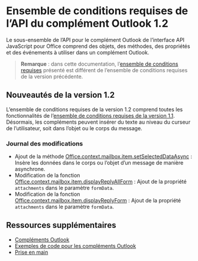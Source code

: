 # <a name="outlook-add-in-api-requirement-set-12"></a>Ensemble de conditions requises de l’API du complément Outlook 1.2

Le sous-ensemble de l’API pour le complément Outlook de l’interface API JavaScript pour Office comprend des objets, des méthodes, des propriétés et des événements à utiliser dans un complément Outlook.

> **Remarque** : dans cette documentation, l’[ensemble de conditions requises](../tutorial-api-requirement-sets.md) présenté est différent de l’ensemble de conditions requises de la version précédente. 

## <a name="whats-new-in-12"></a>Nouveautés de la version 1.2

L’ensemble de conditions requises de la version 1.2 comprend toutes les fonctionnalités de l’[ensemble de conditions requises de la version 1.1](../1.1/index.md). Désormais, les compléments peuvent insérer du texte au niveau du curseur de l’utilisateur, soit dans l’objet ou le corps du message.

### <a name="change-log"></a>Journal des modifications

- Ajout de la méthode [Office.context.mailbox.item.setSelectedDataAsync](Office.context.mailbox.item.md#setSelectedDataAsync) : Insère les données dans le corps ou l’objet d’un message de manière asynchrone.
- Modification de la fonction [Office.context.mailbox.item.displayReplyAllForm](Office.context.mailbox.item.md#displayReplyAllForm) : Ajout de la propriété `attachments` dans le paramètre `formData`.
- Modification de la fonction [Office.context.mailbox.item.displayReplyForm](Office.context.mailbox.item.md#displayReplyForm) : Ajout de la propriété `attachments` dans le paramètre `formData`.

## <a name="additional-resources"></a>Ressources supplémentaires

- [Compléments Outlook](../../../docs/outlook/outlook-add-ins.md)
- [Exemples de code pour les compléments Outlook](https://dev.outlook.com/MailAppsGettingStarted/Samples)
- [Prise en main](https://dev.outlook.com/MailAppsGettingStarted/GetStarted)
